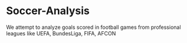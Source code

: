 # Soccer-Analysis
We attempt to analyze goals scored in football games from professional leagues like UEFA, BundesLiga, FIFA, AFCON
